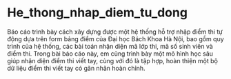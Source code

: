 # He_thong_nhap_diem_tu_dong
Báo cáo trình bày cách xây dựng được một hệ thống hỗ trợ nhập điểm thi
tự động dựa trên form bảng điểm của Đại học Bách Khoa Hà Nội, bao gồm quy
trình của hệ thống, các bài toán nhận diện mã lớp thi, mã số sinh viên và điểm
thi. Trong bài báo cáo này, em cũng trình bày một mô hình học sâu giúp nhận
diện điểm thi viết tay, cùng với đó là tập hợp, hoàn thiện một bộ dữ liệu điểm
thi viết tay có gãn nhãn hoàn chỉnh.
